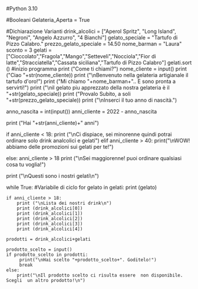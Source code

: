 #Python 3.10


#Booleani
Gelateria_Aperta = True

#Dichiarazione Varianti
drink_alcolici = ["Aperol Spritz", "Long Island", "Negroni", "Angelo Azzurro", "4 Bianchi"]
gelato_speciale = "Tartufo di Pizzo Calabro."
prezzo_gelato_speciale = 14.50 
nome_barman = "Laura"
sconto =  3
gelati = ["Cioccolato","Fragola","Mango","Setteveli","Nocciola","Fior di latte","Stracciatella","Cassata siciliana","Tartufo di Pizzo Calabro"]
gelati.sort ()
#inizio programma
print ("Come ti chiami?")
nome_cliente = input()
print ("Ciao "+str(nome_cliente))
print ("\nBenvenuto nella gelateria artigianale il tartufo d'oro!")
print ("Mi chiamo "+nome_barman+".. E sono pronta a servirti!")
print ("\nil gelato piu apprezzato della nostra gelateria è il "+str(gelato_speciale))
print ("Provalo Subito, a soli "+str(prezzo_gelato_speciale))
print ("\nInserci il tuo anno di nascità.")

anno_nascita = int(input())
anni_cliente = 2022 - anno_nascita

print ("Hai "+str(anni_cliente)+" anni")

if anni_cliente < 18:
    print ("\nCi dispiace, sei minorenne quindi potrai ordinare solo drink analcolici e gelati")
elif anni_cliente > 40:
    print("\nWOW! abbiamo delle promozioni sui gelati per te!")

else:
    anni_cliente > 18
    print ("\nSei maggiorenne! puoi ordinare qualsiasi cosa tu voglia!")

print ("\nQuesti sono i nostri gelati\n")

while  True:
#Variabile di ciclo
    for gelato in gelati:
           print (gelato)
                  
    if anni_cliente > 18:
        print ("\nLista dei nostri drink\n")
        print (drink_alcolici[0])
        print (drink_alcolici[1])
        print (drink_alcolici[2])
        print (drink_alcolici[3])
        print (drink_alcolici[4])

    prodotti = drink_alcolici+gelati

    prodotto_scelto = input()
    if prodotto_scelto in prodotti:
         print("\nHai scelto "+prodotto_scelto+". Goditelo!")
         break
    else:
        print("\nIl prodotto scelto ci risulta essere  non disponibile. Scegli  un altro prodotto!\n")



